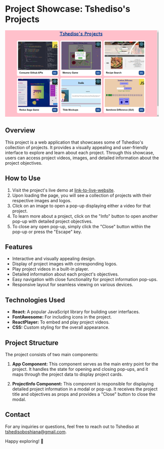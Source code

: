 # Project Showcase: Tshediso's Projects 

![Project Showcase Demo](public/images/thumbnails/demo.png)

## Overview

This project is a web application that showcases some of Tshediso's collection of projects. It provides a visually appealing and user-friendly interface to explore and learn about each project. Through this showcase, users can access project videos, images, and detailed information about the project objectives.

## How to Use

1. Visit the project's live demo at [link-to-live-website](https://www.example.com).
2. Upon loading the page, you will see a collection of projects with their respective images and logos.
3. Click on an image to open a pop-up displaying either a video for that project.
4. To learn more about a project, click on the "Info" button to open another pop-up with detailed project objectives.
5. To close any open pop-up, simply click the "Close" button within the pop-up or press the "Escape" key.

## Features

- Interactive and visually appealing design.
- Display of project images with corresponding logos.
- Play project videos in a built-in player.
- Detailed information about each project's objectives.
- Easy navigation with close functionality for project information pop-ups.
- Responsive layout for seamless viewing on various devices.

## Technologies Used

- **React:** A popular JavaScript library for building user interfaces.
- **FontAwesome:** For including icons in the project.
- **ReactPlayer:** To embed and play project videos.
- **CSS:** Custom styling for the overall appearance.


## Project Structure

The project consists of two main components:

1. **App Component:** This component serves as the main entry point for the project. It handles the state for opening and closing pop-ups, and it maps through the project data to display project cards.

2. **ProjectInfo Component:** This component is responsible for displaying detailed project information in a modal or pop-up. It receives the project title and objectives as props and provides a "Close" button to close the modal.
 
## Contact

For any inquiries or questions, feel free to reach out to Tshediso at [tshedisoboshiana@gmail.com](mailto:tshedisoboshiana@gmail.com).

Happy exploring! 🚀
